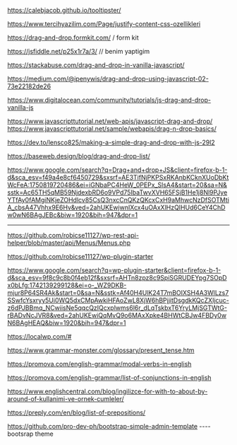 
https://calebjacob.github.io/tooltipster/


https://www.tercihyazilim.com/Page/justify-content-css-ozellikleri



https://drag-and-drop.formkit.com/  / form kit 

https://jsfiddle.net/p25x1r7a/3/   // benim yaptigim 


https://stackabuse.com/drag-and-drop-in-vanilla-javascript/

https://medium.com/@ipenywis/drag-and-drop-using-javascript-02-73e22182de26

https://www.digitalocean.com/community/tutorials/js-drag-and-drop-vanilla-js

https://www.javascripttutorial.net/web-apis/javascript-drag-and-drop/
https://www.javascripttutorial.net/sample/webapis/drag-n-drop-basics/

https://dev.to/lensco825/making-a-simple-drag-and-drop-with-js-29l2

https://baseweb.design/blog/drag-and-drop-list/




https://www.google.com/search?q=Drag+and+drop+JS&client=firefox-b-1-d&sca_esv=f49a4e8cf6450729&sxsrf=AE3TifNjPKPSxRKAnbKCknXUoDbKtWcFeA:1750819720486&ei=iGNbaPC4HeW_0PEPx_SlsA4&start=20&sa=N&sstk=Ac65TH5qMB59NjdexbRD6o9VPd75IbaTwvXVH65FSjB1He1j8Nl9PJyeYTfAy0fAMgiNKjeZOHdlcv85CsQ3nxcCnQKzQKcxCxH9aMhwcNzDfSOTMtiA_cbsA47Vhhx9E6Hv&ved=2ahUKEwjwnIXcx4uOAxXlHzQIHUd6CeY4ChDw0wN6BAgJEBc&biw=1920&bih=947&dpr=1


-------




https://github.com/robicse11127/wp-rest-api-helper/blob/master/api/Menus/Menus.php

https://github.com/robicse11127/wp-plugin-starter


https://www.google.com/search?q=wp-plugin-starter&client=firefox-b-1-d&sca_esv=9f8c9c8b0f4eb12f&sxsrf=AHTn8zpz8c9SpiSGRUDEYpg7SOpDx0bLfg:1742139299128&ei=o-_WZ9DKB-mjur8P64SR4Ak&start=0&sa=N&sstk=Af40H4UlK24T7mBOIXSH4A3WlLzs7SSwfcYsxryy5Ui0WQ5dxCMpAwkiHFAoZwL8XjW6hBPjjitDsgdkKQcZXIjcuc-z6dPJBBmq_NCwiisNe5qqcQzIQcxplwms6l6r_dLqTskbxT6YryLMjSGTWtG-rBADvNcJVR8&ved=2ahUKEwiQqMvQ9o6MAxXpke4BHWtCBJw4FBDy0wN6BAgHEAQ&biw=1920&bih=947&dpr=1

https://localwp.com/#


https://www.grammar-monster.com/glossary/present_tense.htm





https://promova.com/english-grammar/modal-verbs-in-english


https://promova.com/english-grammar/list-of-conjunctions-in-english

        
https://www.englishcentral.com/blog/ingilizce-for-with-to-about-by-around-of-kullanimi-ve-ornek-cumleler/


https://preply.com/en/blog/list-of-prepositions/

   

   https://github.com/pro-dev-ph/bootstrap-simple-admin-template    ---- bootsrap theme 